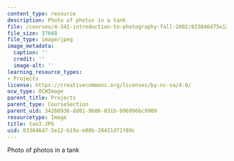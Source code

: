```yaml
---
content_type: resource
description: Photo of photos in a tank
file: /courses/4-341-introduction-to-photography-fall-2002/833846d75e12b19ae08b28431d71f89c_tao3.JPG
file_size: 37668
file_type: image/jpeg
image_metadata:
  caption: ''
  credit: ''
  image-alt: ''
learning_resource_types:
- Projects
license: https://creativecommons.org/licenses/by-nc-sa/4.0/
ocw_type: OCWImage
parent_title: Projects
parent_type: CourseSection
parent_uid: 34260936-dd81-9b86-831b-996996bc9909
resourcetype: Image
title: tao3.JPG
uid: 833846d7-5e12-b19a-e08b-28431d71f89c
---
```

Photo of photos in a tank